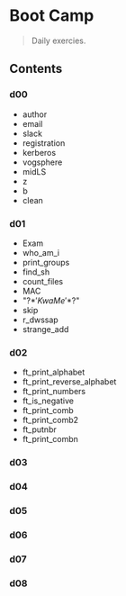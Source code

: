 # Boot Camp
> Daily exercies.

## Contents
### d00
- author
- email
- slack
- registration
- kerberos
- vogsphere
- midLS
- z
- b
- clean
### d01
- Exam
- who_am_i
- print_groups
- find_sh
- count_files
- MAC
- "\?$*'KwaMe'*$?\"
- skip
- r_dwssap
- strange_add
### d02
- ft_print_alphabet
- ft_print_reverse_alphabet
- ft_print_numbers
- ft_is_negative
- ft_print_comb
- ft_print_comb2
- ft_putnbr
- ft_print_combn
### d03
### d04
### d05
### d06
### d07
### d08
